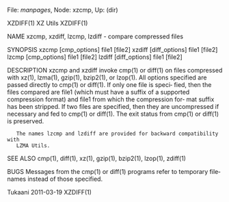 File: *manpages*,  Node: xzcmp,  Up: (dir)

XZDIFF(1)                          XZ Utils                          XZDIFF(1)



NAME
       xzcmp, xzdiff, lzcmp, lzdiff - compare compressed files

SYNOPSIS
       xzcmp [cmp_options] file1 [file2]
       xzdiff [diff_options] file1 [file2]
       lzcmp [cmp_options] file1 [file2]
       lzdiff [diff_options] file1 [file2]

DESCRIPTION
       xzcmp  and  xzdiff  invoke  cmp(1)  or diff(1) on files compressed with
       xz(1), lzma(1), gzip(1), bzip2(1), or lzop(1).  All  options  specified
       are  passed  directly to cmp(1) or diff(1).  If only one file is speci‐
       fied, then the files compared are file1 (which must have a suffix of  a
       supported compression format) and file1 from which the compression for‐
       mat suffix has been stripped.  If two files are  specified,  then  they
       are  uncompressed  if necessary and fed to cmp(1) or diff(1).  The exit
       status from cmp(1) or diff(1) is preserved.

       The names lzcmp and lzdiff are provided for backward compatibility with
       LZMA Utils.

SEE ALSO
       cmp(1), diff(1), xz(1), gzip(1), bzip2(1), lzop(1), zdiff(1)

BUGS
       Messages  from  the cmp(1) or diff(1) programs refer to temporary file‐
       names instead of those specified.



Tukaani                           2011-03-19                         XZDIFF(1)
